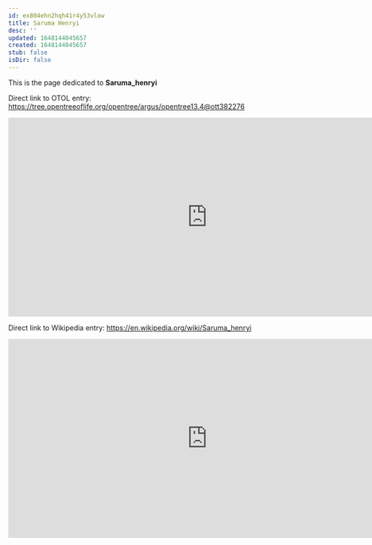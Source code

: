 ```yaml
---
id: ex804ehn2hqh41r4y53vlow
title: Saruma Henryi
desc: ''
updated: 1648144045657
created: 1648144045657
stub: false
isDir: false
---
```

This is the page dedicated to **Saruma_henryi**


Direct link to OTOL entry: https://tree.opentreeoflife.org/opentree/argus/opentree13.4@ott382276



<html>
    <body>
    <iframe src="https://tree.opentreeoflife.org/opentree/argus/opentree13.4@ott382276"
    width="800" height="400" frameborder="0" allowfullscreen> </iframe>
    </body>
</html>
    


Direct link to Wikipedia entry: https://en.wikipedia.org/wiki/Saruma_henryi



<html>
    <body>
    <iframe src="https://en.wikipedia.org/wiki/Saruma_henryi"
    width="800" height="400" frameborder="0" allowfullscreen> </iframe>
    </body>
</html>
    
